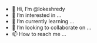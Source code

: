 - 👋 Hi, I’m @lokeshredy
- 👀 I’m interested in ...
- 🌱 I’m currently learning ...
- 💞️ I’m looking to collaborate on ...
- 📫 How to reach me ...

<!---
lokeshredy/lokeshredy is a ✨ special ✨ repository because its `README.md` (this file) appears on your GitHub profile.
You can click the Preview link to take a look at your changes.
--->
